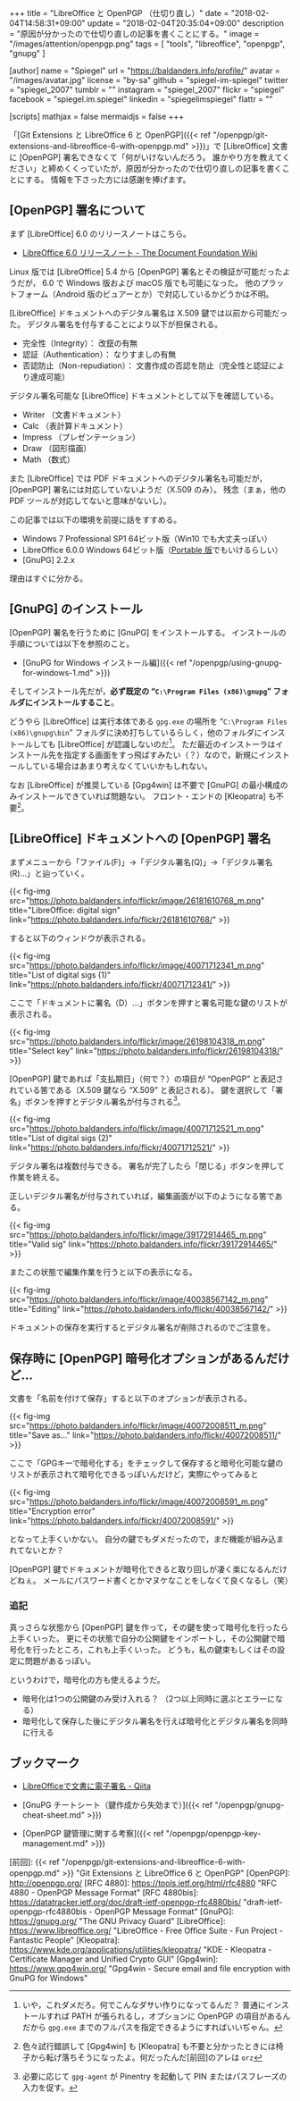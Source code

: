 +++
title = "LibreOffice と OpenPGP （仕切り直し）"
date = "2018-02-04T14:58:31+09:00"
update = "2018-02-04T20:35:04+09:00"
description = "原因が分かったので仕切り直しの記事を書くことにする。"
image = "/images/attention/openpgp.png"
tags        = [ "tools", "libreoffice", "openpgp", "gnupg" ]

[author]
  name      = "Spiegel"
  url       = "https://baldanders.info/profile/"
  avatar    = "/images/avatar.jpg"
  license   = "by-sa"
  github    = "spiegel-im-spiegel"
  twitter   = "spiegel_2007"
  tumblr    = ""
  instagram = "spiegel_2007"
  flickr    = "spiegel"
  facebook  = "spiegel.im.spiegel"
  linkedin  = "spiegelimspiegel"
  flattr    = ""

[scripts]
  mathjax = false
  mermaidjs = false
+++

「[Git Extensions と LibreOffice 6 と OpenPGP]({{< ref "/openpgp/git-extensions-and-libreoffice-6-with-openpgp.md" >}})」で [LibreOffice] 文書に [OpenPGP] 署名できなくて「何がいけないんだろう。 誰かやり方を教えてください」と締めくくっていたが，原因が分かったので仕切り直しの記事を書くことにする。
情報を下さった方には感謝を捧げます。

## [OpenPGP] 署名について

まず [LibreOffice] 6.0 のリリースノートはこちら。

- [LibreOffice 6.0 リリースノート - The Document Foundation Wiki](https://wiki.documentfoundation.org/ReleaseNotes/6.0/ja)

Linux 版では [LibreOffice] 5.4 から [OpenPGP] 署名とその検証が可能だったようだが， 6.0 で Windows 版および macOS 版でも可能になった。
他のプラットフォーム（Android 版のビュアーとか）で対応しているかどうかは不明。

[LibreOffice] ドキュメントへのデジタル署名は X.509 鍵では以前から可能だった。
デジタル署名を付与することにより以下が担保される。

- 完全性（Integrity）： 改竄の有無
- 認証（Authentication）： なりすましの有無
- 否認防止（Non-repudiation）： 文書作成の否認を防止（完全性と認証により達成可能）

デジタル署名可能な [LibreOffice] ドキュメントとして以下を確認している。

- Writer （文書ドキュメント）
- Calc （表計算ドキュメント）
- Impress （プレゼンテーション）
- Draw （図形描画）
- Math （数式）

また [LibreOffice] では PDF ドキュメントへのデジタル署名も可能だが， [OpenPGP] 署名には対応していないようだ（X.509 のみ）。
残念（まぁ，他の PDF ツールが対応してないと意味がないし）。

この記事では以下の環境を前提に話をすすめる。

- Windows 7 Professional SP1 64ビット版（Win10 でも大丈夫っぽい）
- LibreOffice 6.0.0 Windows 64ビット版（[Portable 版](https://portableapps.com/apps/office/libreoffice_portable "LibreOffice Portable | PortableApps.com - Portable software for USB, portable and cloud drives")でもいけるらしい）
- [GnuPG] 2.2.x

理由はすぐに分かる。

## [GnuPG] のインストール

[OpenPGP] 署名を行うために [GnuPG] をインストールする。
インストールの手順については以下を参照のこと。

- [GnuPG for Windows インストール編]({{< ref "/openpgp/using-gnupg-for-windows-1.md" >}})

そしてインストール先だが，**必ず既定の “`C:\Program Files (x86)\gnupg`” フォルダにインストールすること**。

どうやら [LibreOffice] は実行本体である `gpg.exe` の場所を “`C:\Program Files (x86)\gnupg\bin`” フォルダに決め打ちしているらしく，他のフォルダにインストールしても [LibreOffice] が認識しないのだ[^gpg1]。
ただ最近のインストーラはインストール先を指定する画面をすっ飛ばすみたい（？）なので，新規にインストールしている場合はあまり考えなくていいかもしれない。

[^gpg1]: いや，これダメだろ。何でこんなダサい作りになってるんだ？ 普通にインストールすれば PATH が張られるし，オプションに OpenPGP の項目があるんだから `gpg.exe` までのフルパスを指定できるようにすればいいぢゃん。

なお [LibreOffice] が推奨している [Gpg4win] は不要で [GnuPG] の最小構成のみインストールできていれば問題ない。
フロント・エンドの [Kleopatra] も不要[^k1]。

[^k1]: 色々試行錯誤して [Gpg4win] も [Kleopatra] も不要と分かったときには椅子から転げ落ちそうになったよ。何だったんだ[前回]のアレは `orz`

## [LibreOffice] ドキュメントへの [OpenPGP] 署名

まずメニューから「ファイル(F)」→「デジタル署名(Q)」→「デジタル署名(R)...」と辿っていく。

{{< fig-img src="https://photo.baldanders.info/flickr/image/26181610768_m.png" title="LibreOffice: digital sign" link="https://photo.baldanders.info/flickr/26181610768/" >}}

すると以下のウィンドウが表示される。

{{< fig-img src="https://photo.baldanders.info/flickr/image/40071712341_m.png" title="List of digital sigs (1)" link="https://photo.baldanders.info/flickr/40071712341/" >}}

ここで「ドキュメントに署名（D）...」ボタンを押すと署名可能な鍵のリストが表示される。

{{< fig-img src="https://photo.baldanders.info/flickr/image/26198104318_m.png" title="Select key" link="https://photo.baldanders.info/flickr/26198104318/" >}}

[OpenPGP] 鍵であれば「支払期日」（何で？）の項目が “OpenPGP” と表記されている筈である（X.509 鍵なら “X.509” と表記される）。
鍵を選択して「署名」ボタンを押すとデジタル署名が付与される[^pe1]。

[^pe1]: 必要に応じて `gpg-agent` が Pinentry を起動して PIN またはパスフレーズの入力を促す。

{{< fig-img src="https://photo.baldanders.info/flickr/image/40071712521_m.png" title="List of digital sigs (2)" link="https://photo.baldanders.info/flickr/40071712521/" >}}

デジタル署名は複数付与できる。
署名が完了したら「閉じる」ボタンを押して作業を終える。

正しいデジタル署名が付与されていれば，編集画面が以下のようになる筈である。

{{< fig-img src="https://photo.baldanders.info/flickr/image/39172914465_m.png" title="Valid sig" link="https://photo.baldanders.info/flickr/39172914465/" >}}

またこの状態で編集作業を行うと以下の表示になる。

{{< fig-img src="https://photo.baldanders.info/flickr/image/40038567142_m.png" title="Editing" link="https://photo.baldanders.info/flickr/40038567142/" >}}

ドキュメントの保存を実行するとデジタル署名が削除されるのでご注意を。

## 保存時に [OpenPGP] 暗号化オプションがあるんだけど...

文書を「名前を付けて保存」すると以下のオプションが表示される。

{{< fig-img src="https://photo.baldanders.info/flickr/image/40072008511_m.png" title="Save as..." link="https://photo.baldanders.info/flickr/40072008511/" >}}

ここで「GPGキーで暗号化する」をチェックして保存すると暗号化可能な鍵のリストが表示されて暗号化できるっぽいんだけど，実際にやってみると

{{< fig-img src="https://photo.baldanders.info/flickr/image/40072008591_m.png" title="Encryption error" link="https://photo.baldanders.info/flickr/40072008591/" >}}

となって上手くいかない。
自分の鍵でもダメだったので，まだ機能が組み込まれてないとか？

[OpenPGP] 鍵でドキュメントが暗号化できると取り回しが凄く楽になるんだけどねぇ。
メールにパスワード書くとかマヌケなことをしなくて良くなるし（笑）

### 追記

真っさらな状態から [OpenPGP] 鍵を作って，その鍵を使って暗号化を行ったら上手くいった。
更にその状態で自分の公開鍵をインポートし，その公開鍵で暗号化を行ったところ，これも上手くいった。
どうも，私の鍵束もしくはその設定に問題があるっぽい。

というわけで，暗号化の方も使えるようだ。

- 暗号化は1つの公開鍵のみ受け入れる？ （2つ以上同時に選ぶとエラーになる）
- 暗号化して保存した後にデジタル署名を行えば暗号化とデジタル署名を同時に行える 

## ブックマーク

- [LibreOfficeで文書に電子署名 - Qiita](https://qiita.com/tsuyoshi_cho/items/4cf78f8f1d0a0dd94018)

- [GnuPG チートシート（鍵作成から失効まで）]({{< ref "/openpgp/gnupg-cheat-sheet.md" >}})
- [OpenPGP 鍵管理に関する考察]({{< ref "/openpgp/openpgp-key-management.md" >}})

[前回]: {{< ref "/openpgp/git-extensions-and-libreoffice-6-with-openpgp.md" >}} "Git Extensions と LibreOffice 6 と OpenPGP"
[OpenPGP]: http://openpgp.org/
[RFC 4880]: https://tools.ietf.org/html/rfc4880 "RFC 4880 - OpenPGP Message Format"
[RFC 4880bis]: https://datatracker.ietf.org/doc/draft-ietf-openpgp-rfc4880bis/ "draft-ietf-openpgp-rfc4880bis - OpenPGP Message Format"
[GnuPG]: https://gnupg.org/ "The GNU Privacy Guard"
[LibreOffice]: https://www.libreoffice.org/ "LibreOffice - Free Office Suite - Fun Project - Fantastic People"
[Kleopatra]: https://www.kde.org/applications/utilities/kleopatra/ "KDE - Kleopatra - Certificate Manager and Unified Crypto GUI"
[Gpg4win]: https://www.gpg4win.org/ "Gpg4win - Secure email and file encryption with GnuPG for Windows"
